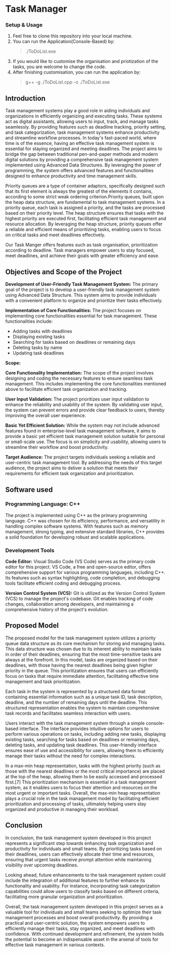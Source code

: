 # Task Manager
### Setup & Usage
1. Feel free to clone this repository into your local machine.
2. You can run the Application(Console-Based) by:
    > ./ToDoList.exe
3. If you would like to customise the organisation and priotization of the tasks, you are welcome to change the code.
4. After finishing customisation, you can run the application by:
    > g++ -g ./ToDoList.cpp -o ./ToDoList.exe

## Introduction
Task management systems play a good role in aiding individuals and organizations in efficiently organizing and executing tasks. These systems act as digital assistants, allowing users to input, track, and manage tasks seamlessly. By providing features such as deadline tracking, priority setting, and task categorization, task management systems enhance productivity and streamline workflow processes. In today's fast-paced world, where time is of the essence, having an effective task management system is essential for staying organized and meeting deadlines. The project aims to bridge the gap between traditional pen-and-paper methods and modern digital solutions by providing a comprehensive task management system implemented using Advanced Data Structures. By leveraging the power of programming, the system offers advanced features and functionalities designed to enhance productivity and time management skills.

Priority queues are a type of container adaptors, specifically designed such that its first element is always the greatest of the elements it contains, according to some strict weak ordering criterion.Priority queues, built upon the heap data structure, are fundamental to task management systems. In a priority queue, each task is assigned a priority, and the tasks are processed based on their priority level. The heap structure ensures that tasks with the highest priority are executed first, facilitating efficient task management and resource allocation. By leveraging the heap structure, priority queues offer a reliable and efficient means of prioritizing tasks, enabling users to focus on critical tasks and meet deadlines effectively.

Our Task Manger offers features such as task organisation, prioritization according to deadline. Task managers empower users to stay focused, meet deadlines, and achieve their goals with greater efficiency and ease.
## Objectives and Scope of the Project
**Development of User-Friendly Task Management System:** The primary goal of the project is to develop a user-friendly task management system using Advanced Data Structure. This system aims to provide individuals with a convenient platform to organize and prioritize their tasks effectively.

**Implementation of Core Functionalities:** The project focuses on implementing core functionalities essential for task management. These functionalities include:

- Adding tasks with deadlines
- Displaying existing tasks
- Searching for tasks based on deadlines or remaining days
- Deleting tasks by name
- Updating task deadlines

**Scope:**

**Core Functionality Implementation:** The scope of the project involves designing and coding the necessary features to ensure seamless task management. This includes implementing the core functionalities mentioned above to facilitate efficient task organization and tracking.

**User Input Validation:** The project prioritizes user input validation to enhance the reliability and usability of the system. By validating user input, the system can prevent errors and provide clear feedback to users, thereby improving the overall user experience.

**Basic Yet Efficient Solution:** While the system may not include advanced features found in enterprise-level task management software, it aims to provide a basic yet efficient task management solution suitable for personal or small-scale use. The focus is on simplicity and usability, allowing users to streamline their workflow and boost productivity.

**Target Audience:** The project targets individuals seeking a reliable and user-centric task management tool. By addressing the needs of this target audience, the project aims to deliver a solution that meets their requirements for efficient task organization and prioritization.
## Software used
### Programming Language: C++
The project is implemented using C++ as the primary programming language. C++ was chosen for its efficiency, performance, and versatility in handling complex software systems. With features such as memory management, strong typing, and extensive standard libraries, C++ provides a solid foundation for developing robust and scalable applications.
### Development Tools
**Code Editor:** Visual Studio Code (VS Code) serves as the primary code editor for this project. VS Code, a free and open-source editor, offers comprehensive support for various programming languages, including C++. Its features such as syntax highlighting, code completion, and debugging tools facilitate efficient coding and debugging process.

**Version Control System (VCS):** Git is utilized as the Version Control System (VCS) to manage the project's codebase. Git enables tracking of code changes, collaboration among developers, and maintaining a comprehensive history of the project's evolution.
## Proposed Model
The proposed model for the task management system utilizes a priority queue data structure as its core mechanism for storing and managing tasks. This data structure was chosen due to its inherent ability to maintain tasks in order of their deadlines, ensuring that the most time-sensitive tasks are always at the forefront. In this model, tasks are organized based on their deadlines, with those having the nearest deadlines being given higher priority in the queue. This prioritization ensures that users can efficiently focus on tasks that require immediate attention, facilitating effective time management and task prioritization.

Each task in the system is represented by a structured data format containing essential information such as a unique task ID, task description, deadline, and the number of remaining days until the deadline. This structured representation enables the system to maintain comprehensive task records and facilitates seamless interaction with users.

Users interact with the task management system through a simple console-based interface. The interface provides intuitive options for users to perform various operations on tasks, including adding new tasks, displaying existing tasks, searching for tasks based on deadlines or remaining days, deleting tasks, and updating task deadlines. This user-friendly interface ensures ease of use and accessibility for users, allowing them to efficiently manage their tasks without the need for complex interactions.

In a max-min heap representation, tasks with the highest priority (such as those with the nearest deadlines or the most critical importance) are placed at the top of the heap, allowing them to be easily accessed and processed first.[7] This prioritization mechanism is essential in a task management system, as it enables users to focus their attention and resources on the most urgent or important tasks. Overall, the max-min heap representation plays a crucial role in the task management model by facilitating efficient prioritization and processing of tasks, ultimately helping users stay organized and productive in managing their workload.
## Conclusion
In conclusion, the task management system developed in this project represents a significant step towards enhancing task organization and productivity for individuals and small teams. By prioritizing tasks based on their deadlines, users can effectively allocate their time and resources, ensuring that urgent tasks receive prompt attention while maintaining visibility over upcoming deadlines.

Looking ahead, future enhancements to the task management system could include the integration of additional features to further enhance its functionality and usability. For instance, incorporating task categorization capabilities could allow users to classify tasks based on different criteria, facilitating more granular organization and prioritization.

Overall, the task management system developed in this project serves as a valuable tool for individuals and small teams seeking to optimize their task management processes and boost overall productivity. By providing a practical and user-centric solution, the system empowers users to efficiently manage their tasks, stay organized, and meet deadlines with confidence. With continued development and refinement, the system holds the potential to become an indispensable asset in the arsenal of tools for effective task management in various contexts.
